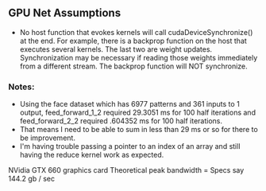 ## GPU Net Assumptions

* No host function that evokes kernels will call cudaDeviceSynchronize() at the end. For example, there is a backprop function on the host that executes several kernels. The last two are weight updates. Synchronization may be necessary if reading those weights immediately from a different stream. The backprop function will NOT synchronize. 

### Notes:
* Using the face dataset which has 6977 patterns and 361 inputs to 1 output, feed_forward_1_2 required 29.3051 ms for 100 half iterations and feed_forward_2_2 required .604352 ms for 100 half iterations. 
* That means I need to be able to sum in less than 29 ms or so for there to be improvement.
* I'm having trouble passing a pointer to an index of an array and still having the reduce kernel work as expected.


NVidia GTX 660 graphics card
Theoretical peak bandwidth = Specs say 144.2 gb / sec
